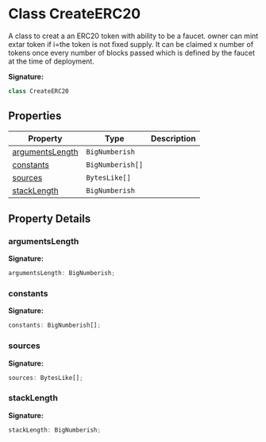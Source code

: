 
# Class CreateERC20

A class to creat a an ERC20 token with ability to be a faucet. owner can mint extar token if i=the token is not fixed supply. It can be claimed x number of tokens once every number of blocks passed which is defined by the faucet at the time of deployment.

<b>Signature:</b>

```typescript
class CreateERC20 
```

## Properties

|  Property | Type | Description |
|  --- | --- | --- |
|  [argumentsLength](./createerc20.md#argumentsLength-property) | `BigNumberish` |  |
|  [constants](./createerc20.md#constants-property) | `BigNumberish[]` |  |
|  [sources](./createerc20.md#sources-property) | `BytesLike[]` |  |
|  [stackLength](./createerc20.md#stackLength-property) | `BigNumberish` |  |

## Property Details

<a id="argumentsLength-property"></a>

### argumentsLength

<b>Signature:</b>

```typescript
argumentsLength: BigNumberish;
```

<a id="constants-property"></a>

### constants

<b>Signature:</b>

```typescript
constants: BigNumberish[];
```

<a id="sources-property"></a>

### sources

<b>Signature:</b>

```typescript
sources: BytesLike[];
```

<a id="stackLength-property"></a>

### stackLength

<b>Signature:</b>

```typescript
stackLength: BigNumberish;
```
